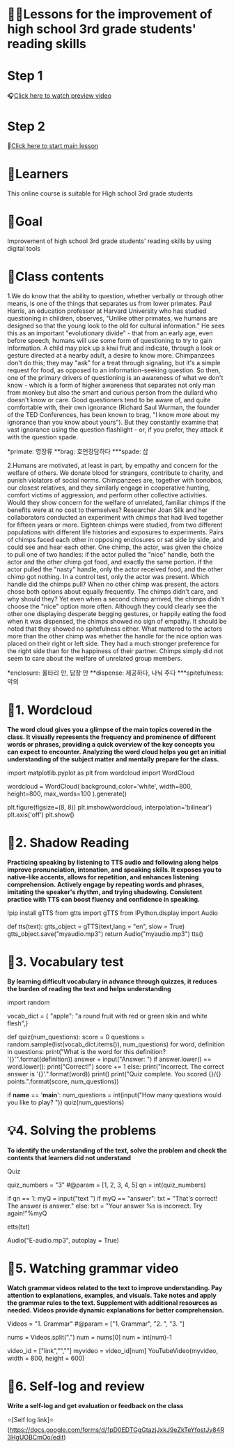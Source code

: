 # 👨‍🏫Lessons for the improvement of high school 3rd grade students' reading skills
# Step 1
🎧[Click here to watch preview video](https://youtu.be/zUQxmUT-m3M)
# Step 2
📕[Click here to start main lesson](https://github.com/sjhwang031/DL23_Project_G6/blob/main/DL23_Project_G6.ipynb)
# 🙋Learners 
This online course is suitable for High school 3rd grade students 
# 🎯Goal
Improvement of high school 3rd grade students' reading skills by using digital tools
# 📖Class contents
1.We do know that the ability to question, whether verbally or through other means, is one of the things that separates us from lower primates. Paul Harris, an education professor at Harvard University who has studied questioning in children, observes, "Unlike other primates, we humans are designed so that the young look to the old for cultural information." He sees this as an important "evolutionary divide" - that from an early age, even before speech, humans will use some form of questioning to try to gain information. A child may pick up a kiwi fruit and indicate, through a look or gesture directed at a nearby adult, a desire to know more. Chimpanzees don't do this; they may "ask" for a treat through signaling, but it's a simple request for food, as opposed to an information-seeking question. So then, one of the primary drivers of questioning is an awareness of what we don't know - which is a form of higher awareness that separates not only man from monkey but also the smart and curious person from the dullard who doesn't know or care. Good questioners tend to be aware of, and quite comfortable with, their own ignorance (Richard Saul Wurman, the founder of the TED Conferences, has been known to brag, "I know more about my ignorance than you know about yours"). But they constantly examine that vast ignorance using the question flashlight - or, if you prefer, they attack it with the question spade.

*primate: 영장류 **brag: 호언장담하다 ***spade: 삽

2.Humans are motivated, at least in part, by empathy and concern for the welfare of others. We donate blood for strangers, contribute to charity, and punish violators of social norms. Chimpanzees are, together with bonobos, our closest relatives, and they similarly engage in cooperative hunting, comfort victims of aggression, and perform other collective activities. Would they show concern for the welfare of unrelated, familiar chimps if the benefits were at no cost to themselves? Researcher Joan Silk and her collaborators conducted an experiment with chimps that had lived together for fifteen years or more. Eighteen chimps were studied, from two different populations with different life histories and exposures to experiments. Pairs of chimps faced each other in opposing enclosures or sat side by side, and could see and hear each other. One chimp, the actor, was given the choice to pull one of two handles: if the actor pulled the "nice" handle, both the actor and the other chimp got food, and exactly the same portion. If the actor pulled the "nasty" handle, only the actor received food, and the other chimp got nothing. In a control test, only the actor was present. Which handle did the chimps pull? When no other chimp was present, the actors chose both options about equally frequently. The chimps didn't care, and why should they? Yet even when a second chimp arrived, the chimps didn't choose the "nice" option more often. Although they could clearly see the other one displaying desperate begging gestures, or happily eating the food when it was dispensed, the chimps showed no sign of empathy. It should be noted that they showed no spitefulness either. What mattered to the actors more than the other chimp was whether the handle for the nice option was placed on their right or left side. They had a much stronger preference for the right side than for the happiness of their partner. Chimps simply did not seem to care about the welfare of unrelated group members.

*enclosure: 올타리 안, 담장 안 **dispense: 제공하다, 나눠 주다 ***spitefulness: 악의

# 💭1. Wordcloud

**The word cloud gives you a glimpse of the main topics covered in the class. It visually represents the frequency and prominence of different words or phrases, providing a quick overview of the key concepts you can expect to encounter. Analyzing the word cloud helps you get an initial understanding of the subject matter and mentally prepare for the class.**

import matplotlib.pyplot as plt
from wordcloud import WordCloud

wordcloud = WordCloud(
    background_color='white',
    width=800,
    height=800,
    max_words=100
).generate()

plt.figure(figsize=(8, 8))
plt.imshow(wordcloud, interpolation='bilinear')
plt.axis('off')
plt.show()

# 🎤2. Shadow Reading
**Practicing speaking by listening to TTS audio and following along helps improve pronunciation, intonation, and speaking skills. It exposes you to native-like accents, allows for repetition, and enhances listening comprehension. Actively engage by repeating words and phrases, imitating the speaker's rhythm, and trying shadowing. Consistent practice with TTS can boost fluency and confidence in speaking.**

!pip install gTTS
from gtts import gTTS
from IPython.display import Audio

def tts(text):
  gtts_object = gTTS(text,lang = "en", slow = True) 
  gtts_object.save("myaudio.mp3")
  return Audio("myaudio.mp3")
tts()


# 📝3. Vocabulary test
**By learning difficult vocabulary in advance through quizzes, it reduces the burden of reading the text and helps understanding**

import random

vocab_dict = {
    "apple": "a round fruit with red or green skin and white flesh",}

def quiz(num_questions):
    score = 0
    questions = random.sample(list(vocab_dict.items()), num_questions)
    for word, definition in questions:
        print("What is the word for this definition? '{}'".format(definition))
        answer = input("Answer: ")
        if answer.lower() == word.lower():
            print("Correct!")
            score += 1
        else:
            print("Incorrect. The correct answer is '{}'.".format(word))
        print()
    print("Quiz complete. You scored {}/{} points.".format(score, num_questions))

if __name__ == '__main__':
    num_questions = int(input("How many questions would you like to play? "))
    quiz(num_questions)
    
# 💡4. Solving the problems
**To identify the understanding of the text, solve the problem and check the contents that learners did not understand**

Quiz

quiz_numbers = "3" #@param = [1, 2, 3, 4, 5]
qn = int(quiz_numbers)

if qn == 1:
  myQ = input("text ")
  if myQ == "answer":
    txt = "That's correct! The answer is answer."
  else:
    txt = "Your answer %s is incorrect. Try again!"%myQ

etts(txt)

Audio("E-audio.mp3", autoplay = True)

# 👀5. Watching grammar video
**Watch grammar videos related to the text to improve understanding. Pay attention to explanations, examples, and visuals. Take notes and apply the grammar rules to the text. Supplement with additional resources as needed. Videos provide dynamic explanations for better comprehension.**

Videos = "1. Grammar" #@param = ["1. Grammar", "2. ", "3. "]

nums = Videos.split(".")
num = nums[0]
num = int(num)-1

video_id = ["link","",""]
myvideo = video_id[num]
YouTubeVideo(myvideo, width = 800, height = 600)
# 💯6. Self-log and review
**Write a self-log and get evaluation or feedback on the class**

⭐[Self log link]⭐
(https://docs.google.com/forms/d/1pD0EDTGgGtazjJxkJ9eZkTeYfostJy84R3HgUOBCmOo/edit)
